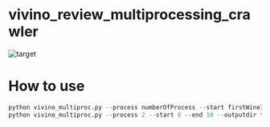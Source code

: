 ﻿# vivino_review_multiprocessing_crawler


![target](https://user-images.githubusercontent.com/31958099/127641743-81cf4d0d-395d-46f1-a901-31e4e386e979.gif)

# How to use
```python
python vivino_multiproc.py --process numberOfProcess --start firstWineIndex --end lastWineIndex --outputdir directoryOfReviews
python vivino_multiproc.py --process 2 --start 0 --end 10 --outputdir testoutput
```

